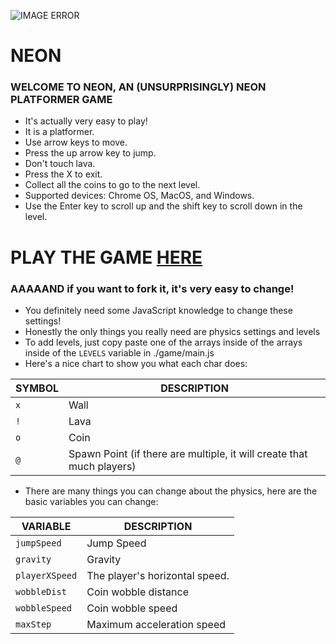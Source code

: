 ![IMAGE ERROR](https://n30n.netlify.app/background.png)

# NEON

### WELCOME TO NEON, AN (UNSURPRISINGLY) NEON PLATFORMER GAME

- It's actually very easy to play!
- It is a platformer.
- Use arrow keys to move.
- Press the up arrow key to jump.
- Don't touch lava.
- Press the X to exit.
- Collect all the coins to go to the next level.
- Supported devices: Chrome OS, MacOS, and Windows.
- Use the Enter key to scroll up and the shift key to scroll down in the level.

# PLAY THE GAME [HERE](https://n30n.netlify.app)

### AAAAAND if you want to fork it, it's very easy to change!

- You definitely need some JavaScript knowledge to change these settings!
- Honestly the only things you really need are physics settings and levels
- To add levels, just copy paste one of the arrays inside of the arrays inside of the `LEVELS` variable in ./game/main.js
- Here's a nice chart to show you what each char does:

| **SYMBOL** | **DESCRIPTION**                                                       |
| ---------- | --------------------------------------------------------------------- |
| `x`        | Wall                                                                  |
| `!`        | Lava                                                                  |
| `o`        | Coin                                                                  |
| `@`        | Spawn Point (if there are multiple, it will create that much players) |

- There are many things you can change about the physics, here are the basic variables you can change:

| **VARIABLE**   | **DESCRIPTION**                |
| -------------- | ------------------------------ |
| `jumpSpeed`    | Jump Speed                     |
| `gravity`      | Gravity                        |
| `playerXSpeed` | The player's horizontal speed. |
| `wobbleDist`   | Coin wobble distance           |
| `wobbleSpeed`  | Coin wobble speed              |
| `maxStep`      | Maximum acceleration speed     |
